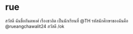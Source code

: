 # rue
สวัสดี ฉันชื่อกันตพงศ์ เรืองชวลิต เป็นนักเรียนที่ @TH รหัสนักศึกษาของฉันคือ @rueangchawalit24 สวัสดี
/ok
